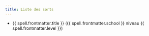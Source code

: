 ```yaml
---
title: Liste des sorts
---
```

<ul>
  <li v-for="spell of spells">
    <a :href="`.${spell.url}`">{{ spell.frontmatter.title }}</a>
    ({{ spell.frontmatter.school }} niveau {{ spell.frontmatter.level }})
    <template v-if="spell.frontmatter.ritual"> rituel</template>
  </li>
</ul>

<script setup>
import { data } from './sorts.data.ts'

const spells = data.sort((spellA, spellB) => spellA.frontmatter.level - spellB.frontmatter.level)
</script>
